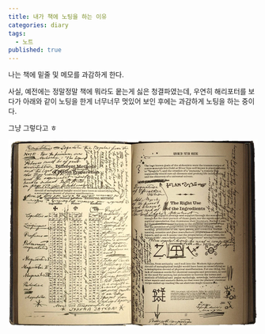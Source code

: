```yaml
---
title: 내가 책에 노팅을 하는 이유
categories: diary
tags:
  - 노트
published: true
---
```

나는 책에 밑줄 및 메모를 과감하게 한다.

사실, 예전에는 정말정말 책에 뭐라도 뭍는게 싫은 청결파였는데, 우연히 해리포터를 보다가 아래와 같이 노팅을 한게 너무너무 멋있어 보인 후에는 과감하게 노팅을 하는 중이다.

그냥 그렇다고 ㅎ

<img src="/images/Advanced_Potion_Making_pages.webp" />
